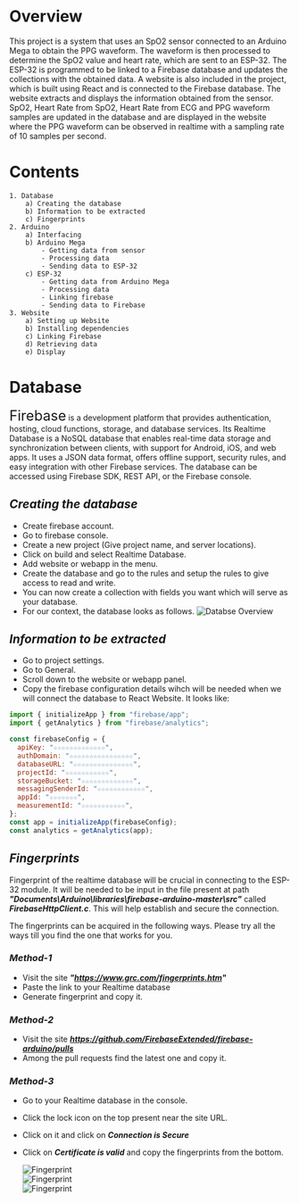 # Overview

This project is a system that uses an SpO2 sensor connected to an Arduino Mega to obtain the PPG waveform. The waveform is then processed to determine the SpO2 value and heart rate, which are sent to an ESP-32. The ESP-32 is programmed to be linked to a Firebase database and updates the collections with the obtained data. A website is also included in the project, which is built using React and is connected to the Firebase database. The website extracts and displays the information obtained from the sensor. SpO2, Heart Rate from SpO2, Heart Rate from ECG and PPG waveform samples are updated in the database and are displayed in the website where the PPG waveform can be observed in realtime with a sampling rate of 10 samples per second.

# Contents

    1. Database
        a) Creating the database
        b) Information to be extracted
        c) Fingerprints
    2. Arduino
        a) Interfacing
        b) Arduino Mega
            - Getting data from sensor
            - Processing data
            - Sending data to ESP-32
        c) ESP-32
            - Getting data from Arduino Mega
            - Processing data
            - Linking firebase
            - Sending data to Firebase
    3. Website
        a) Setting up Website
        b) Installing dependencies
        c) Linking Firebase
        d) Retrieving data
        e) Display

# Database

<span style="font-size:25px;">Firebase</span> is a development platform that provides authentication, hosting, cloud functions, storage, and database services. Its Realtime Database is a NoSQL database that enables real-time data storage and synchronization between clients, with support for Android, iOS, and web apps. It uses a JSON data format, offers offline support, security rules, and easy integration with other Firebase services. The database can be accessed using Firebase SDK, REST API, or the Firebase console.

## _Creating the database_

- Create firebase account.
- Go to firebase console.
- Create a new project (Give project name, and server locations).
- Click on build and select Realtime Database.
- Add website or webapp in the menu.
- Create the database and go to the rules and setup the rules to give access to read and write.
- You can now create a collection with fields you want which will serve as your database.
- For our context, the database looks as follows.
  ![Databse Overview](https://i.ibb.co/60NpvT0/brave-o67fz-LHzz-L.png)

## _Information to be extracted_

- Go to project settings.
- Go to General.
- Scroll down to the website or webapp panel.
- Copy the firebase configuration details wihch will be needed when we will connect the database to React Website. It looks like:

```js
import { initializeApp } from "firebase/app";
import { getAnalytics } from "firebase/analytics";

const firebaseConfig = {
  apiKey: "☆☆☆☆☆☆☆☆☆☆☆☆☆",
  authDomain: "☆☆☆☆☆☆☆☆☆☆☆☆☆☆☆☆",
  databaseURL: "☆☆☆☆☆☆☆☆☆☆☆☆☆☆☆",
  projectId: "☆☆☆☆☆☆☆☆☆☆☆",
  storageBucket: "☆☆☆☆☆☆☆☆☆☆☆☆☆",
  messagingSenderId: "☆☆☆☆☆☆☆☆☆☆☆☆",
  appId: "☆☆☆☆☆☆☆",
  measurementId: "☆☆☆☆☆☆☆☆☆☆☆",
};
const app = initializeApp(firebaseConfig);
const analytics = getAnalytics(app);
```

## _Fingerprints_

Fingerprint of the realtime database will be crucial in connecting to the ESP-32 module. It will be needed to be input in the file present at path **_"Documents\Arduino\libraries\firebase-arduino-master\src"_** called **_FirebaseHttpClient.c_**. This will help establish and secure the connection.

The fingerprints can be acquired in the following ways. Please try all the ways till you find the one that works for you.

### _Method-1_

- Visit the site **_"https://www.grc.com/fingerprints.htm"_**
- Paste the link to your Realtime database
- Generate fingerprint and copy it.

### _Method-2_

- Visit the site ***https://github.com/FirebaseExtended/firebase-arduino/pulls***
- Among the pull requests find the latest one and copy it.

### **_Method-3_**

- Go to your Realtime database in the console.
- Click the lock icon on the top present near the site URL.
- Click on it and click on **_Connection is Secure_**
- Click on **_Certificate is valid_** and copy the fingerprints from the bottom.

  ![Fingerprint](https://i.ibb.co/NWn1yrX/IRDa-QGmi-JV.png)
  <br>
  ![Fingerprint](https://i.ibb.co/mS8psZf/LRBs-Kl2fng.png)
  <br>
  ![Fingerprint](https://i.ibb.co/kDC6fFK/brave-N6-Mvgx-XJEp.png)
  <br>
